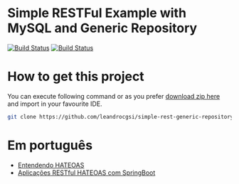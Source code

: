 # Simple RESTFul Example with MySQL and Generic Repository

[![Build Status](https://travis-ci.org/leandrocgsi/simple-rest-generic-repository.svg?branch=master)](https://travis-ci.org/leandrocgsi/simple-rest-generic-repository)
[![Build Status](https://circleci.com/gh/leandrocgsi/simple-rest-generic-repository.svg?&style=shield)](https://circleci.com/gh/leandrocgsi/simple-rest-generic-repository/)

# How to get this project

You can execute following command or as you prefer [download zip here](https://github.com/leandrocgsi/simple-rest-generic-repository/archive/master.zip) and import in your favourite IDE.

```sh
git clone https://github.com/leandrocgsi/simple-rest-generic-repository.git
```

# Em português

* [Entendendo HATEOAS](http://www.semeru.com.br/blog/entendendo_hateoas/)
* [Aplicações RESTful HATEOAS com SpringBoot](http://www.semeru.com.br/blog/aplicacoes-restfull-hateoas-com-springboot/)
